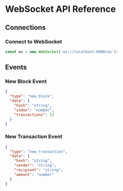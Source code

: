 # WebSocket API Reference

## Connections

### Connect to WebSocket
```javascript
const ws = new WebSocket('ws://localhost:8000/ws');
```

## Events

### New Block Event
```json
{
  "type": "new_block",
  "data": {
    "hash": "string",
    "index": "number",
    "transactions": []
  }
}
```

### New Transaction Event
```json
{
  "type": "new_transaction",
  "data": {
    "hash": "string",
    "sender": "string",
    "recipient": "string",
    "amount": "number"
  }
}
```